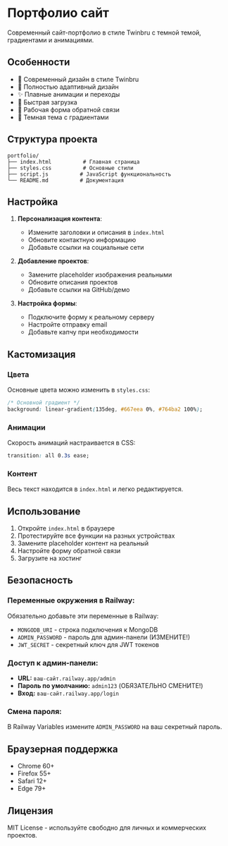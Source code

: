 # Портфолио сайт

Современный сайт-портфолио в стиле Twinbru с темной темой, градиентами и анимациями.

## Особенности

- 🎨 Современный дизайн в стиле Twinbru
- 📱 Полностью адаптивный дизайн
- ✨ Плавные анимации и переходы
- 🚀 Быстрая загрузка
- 📧 Рабочая форма обратной связи
- 🌙 Темная тема с градиентами

## Структура проекта

```
portfolio/
├── index.html          # Главная страница
├── styles.css          # Основные стили
├── script.js          # JavaScript функциональность
└── README.md          # Документация
```

## Настройка

1. **Персонализация контента**:
   - Измените заголовки и описания в `index.html`
   - Обновите контактную информацию
   - Добавьте ссылки на социальные сети

2. **Добавление проектов**:
   - Замените placeholder изображения реальными
   - Обновите описания проектов
   - Добавьте ссылки на GitHub/демо

3. **Настройка формы**:
   - Подключите форму к реальному серверу
   - Настройте отправку email
   - Добавьте капчу при необходимости

## Кастомизация

### Цвета
Основные цвета можно изменить в `styles.css`:
```css
/* Основной градиент */
background: linear-gradient(135deg, #667eea 0%, #764ba2 100%);
```

### Анимации
Скорость анимаций настраивается в CSS:
```css
transition: all 0.3s ease;
```

### Контент
Весь текст находится в `index.html` и легко редактируется.

## Использование

1. Откройте `index.html` в браузере
2. Протестируйте все функции на разных устройствах
3. Замените placeholder контент на реальный
4. Настройте форму обратной связи
5. Загрузите на хостинг

## Безопасность

### Переменные окружения в Railway:
Обязательно добавьте эти переменные в Railway:

- `MONGODB_URI` - строка подключения к MongoDB
- `ADMIN_PASSWORD` - пароль для админ-панели (ИЗМЕНИТЕ!)
- `JWT_SECRET` - секретный ключ для JWT токенов

### Доступ к админ-панели:
- **URL:** `ваш-сайт.railway.app/admin`
- **Пароль по умолчанию:** `admin123` (ОБЯЗАТЕЛЬНО СМЕНИТЕ!)
- **Вход:** `ваш-сайт.railway.app/login`

### Смена пароля:
В Railway Variables измените `ADMIN_PASSWORD` на ваш секретный пароль.

## Браузерная поддержка

- Chrome 60+
- Firefox 55+
- Safari 12+
- Edge 79+

## Лицензия

MIT License - используйте свободно для личных и коммерческих проектов. 